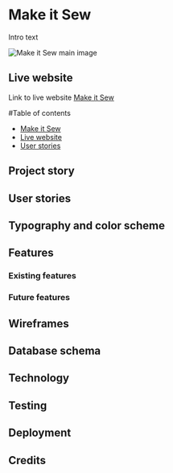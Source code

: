 # Make it Sew

Intro text

![Make it Sew main image](/workspace/make-it-sew/assets/images/responsive-img.jpg)

## Live website
Link to live website [Make it Sew](https://make-it-sew.herokuapp.com/)

#Table of contents

- [Make it Sew](#make-it-sew)
- [Live website](#live-website)
- [User stories](#user-stories)

## Project story

## User stories

## Typography and color scheme

## Features

### Existing features
### Future features 

## Wireframes

## Database schema

## Technology

## Testing

## Deployment

## Credits


